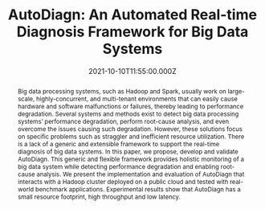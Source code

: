 ---
title: "AutoDiagn: An Automated Real-time Diagnosis Framework for Big Data Systems"
publication_types:
  - "2"
authors:
  - U. Demirbaga
  - Z. Wen
  - A. Noor
  - K. Mitra
  - K. Alwasel
  - S. Garg
  - A. Zomaya
  - R. Ranjan
publication_short: IEEE Transactions on Computers [CCF A; Core A*]
abstract: Big data processing systems, such as Hadoop and Spark, usually work on
  large-scale, highly-concurrent, and multi-tenant environments that can easily
  cause hardware and software malfunctions or failures, thereby leading to
  performance degradation. Several systems and methods exist to detect big data
  processing systems’ performance degradation, perform root-cause analysis, and
  even overcome the issues causing such degradation. However, these solutions
  focus on specific problems such as straggler and inefficient resource
  utilization. There is a lack of a generic and extensible framework to support
  the real-time diagnosis of big data systems. In this paper, we propose,
  develop and validate AutoDiagn. This generic and flexible framework provides
  holistic monitoring of a big data system while detecting performance
  degradation and enabling root-cause analysis. We present the implementation
  and evaluation of AutoDiagn that interacts with a Hadoop cluster deployed on a
  public cloud and tested with real-world benchmark applications. Experimental
  results show that AutoDiagn has a small resource footprint, high throughput
  and low latency.
draft: false
featured: false
tags:
  - 期刊
slides: null
url_pdf: http://www.zhenyu.info/papers/AutoDiagn.pdf
image:
  caption: ""
  focal_point: ""
  preview_only: false
summary: ""
url_dataset: ""
url_project: ""
url_source: ""
url_video: ""
author_notes: []
doi: ""
publication: "IEEE Transactions on Computers [CCF A; Core A*] "
projects: []
date: 2021-10-10T11:55:00.000Z
url_slides: ""
publishDate: 2017-01-01T00:00:00.000Z
url_poster: ""
url_code: ""
---